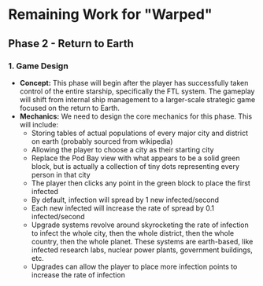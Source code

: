 # Remaining Work for "Warped"
    
## Phase 2 - Return to Earth

### 1. Game Design
- **Concept:** This phase will begin after the player has successfully taken control of the entire starship, specifically the FTL system. The gameplay will shift from internal ship management to a larger-scale strategic game focused on the return to Earth.
- **Mechanics:** We need to design the core mechanics for this phase. This will include:
    - Storing tables of actual populations of every major city and district on earth (probably sourced from wikipedia)
    - Allowing the player to choose a city as their starting city
    - Replace the Pod Bay view with what appears to be a solid green block, but is actually a collection of tiny dots representing every person in that city
    - The player then clicks any point in the green block to place the first infected
    - By default, infection will spread by 1 new infected/second
    - Each new infected will increase the rate of spread by 0.1 infected/second
    - Upgrade systems revolve around skyrocketing the rate of infection to infect the whole city, then the whole district, then the whole country, then the whole planet. These systems are earth-based, like infected research labs, nuclear power plants, government buildings, etc.
    - Upgrades can allow the player to place more infection points to increase the rate of infection